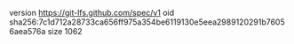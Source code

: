 version https://git-lfs.github.com/spec/v1
oid sha256:7c1d712a28733ca656ff975a354be6119130e5eea2989120291b76056aea576a
size 1062
